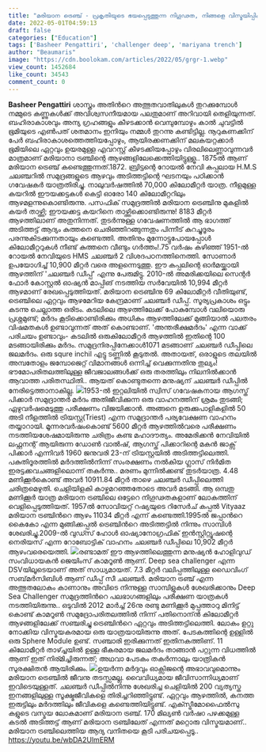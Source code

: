 ```yaml
---
title: "മരിയാന ട്രെഞ്ച് - പ്രകൃതിയുടെ ഭയപ്പെടുത്തുന്ന നിഗൂഢത, നിങ്ങളെ വിസ്മയിപ്പിക്കുന്ന അറിവുകൾ"
date: 2022-05-01T04:59:13
draft: false
categories: ["Education"]
tags: ['Basheer Pengattiri', 'challenger deep', 'mariyana trench']
author: "Beaumaris"
image: "https://cdn.boolokam.com/articles/2022/05/grgr-1.webp"
view_count: 1452684
like_count: 34543
comment_count: 0
---
```


**Basheer Pengattiri** ശാസ്ത്രം അതിന്‍റെ അത്ഭുതവാതിലുകള്‍ തുറക്കുമ്പോള്‍ നമ്മുടെ കണ്ണുകള്‍ക്ക് അവിശ്വസനീയമായ പലതുമാണ് അറിവായി തെളിയുന്നത്. ബഹിരാകാശവും അന്യ ഗ്രഹങ്ങളും കീഴടക്കാൻ വെമ്പുമ്പോഴും കാൽ ചുവട്ടിൽ ഭൂമിയുടെ എണ്‍പത് ശതമാനം ഇനിയും നമ്മള്‍ തുറന്നു കണ്ടിട്ടില്ല. നൂറുകണക്കിന് പേർ ബഹിരാകാശത്തെത്തിയപ്പോഴും, ആയിരക്കണക്കിന് മലകയറ്റക്കാർ ഭൂമിയിലെ ഏറ്റവും ഉയരമുള്ള എവറസ്റ്റ് കീഴടക്കിയപ്പോഴും വിരലിലെണ്ണാവുന്നവർ മാത്രമാണ് മരിയാനാ ട്രഞ്ചിന്റെ ആഴങ്ങളിലേക്കെത്തിയിട്ടുള്ളൂ.. 1875ല്‍ ആണ് മരിയാന ട്രെഞ്ച് കണ്ടെത്തുന്നത്.1872. ബ്രിട്ടന്റെ റോയൽ നേവി കപ്പലായ H.M.S ചലഞ്ചറിൽ സമുദ്രങ്ങളുടെ ആഴവും അടിത്തട്ടിന്റെ ഘടനയും പഠിക്കാൻ ഗവേഷകർ യാത്രതിരിച്ചു. നാലുവർഷത്തിൽ 70,000 കിലോമീറ്റർ യാത്ര. നീളമുള്ള കയറിൽ ഈയക്കട്ടകൾ കെട്ടി ഓരോ 140 കിലോമീറ്ററിലും ആഴമളന്നുകൊണ്ടിരുന്നു. പസഫിക് സമുദ്രത്തിൽ മരിയാന ട്രെഞ്ചിനു മുകളിൽ കയർ താഴ്ത്തി; ഈയക്കട്ട കയറിനെ താഴ്ത്തിക്കൊണ്ടിരുന്നു! 8183 മീറ്റർ ആഴത്തിലാണ് അതുനിന്നത്. തുടർന്നുള്ള ഗവേഷണത്തിൽ ആ ഭാഗത്ത് അടിത്തട്ട് ആദ്യം കുത്തനെ ചെരിഞ്ഞിറങ്ങുന്നതും പിന്നീട് കുറച്ചുദൂരം പരന്നുകിടക്കുന്നതായും കണ്ടെത്തി. അതിനും മുന്നോട്ടുപോയപ്പോൾ കിലോമീറ്ററുകൾ നീണ്ട് കുത്തനെ വീണ്ടും ഗർത്തം!.75 വർഷം കഴിഞ്ഞ് 1951-ൽ റോയൽ നേവിയുടെ HMS ചലഞ്ചർ 2 വിശദപഠനത്തിനെത്തി. സോണാർ ഉപയോഗിച്ച് 10,900 മീറ്റർ വരെ അളന്നെടുത്തു. ഈ കപ്പലിന്റെ ഓർമയ്ക്കായി ആഴത്തിന് 'ചലഞ്ചർ ഡീപ്പ്' എന്നു പേരുമിട്ടു. 2010-ൽ അമരിക്കയിലെ സെന്റർ ഫോർ കോസ്റ്റൽ ഓഷ്യൻ മാപ്പിങ് നടത്തിയ സർവേയിൽ 10,994 മീറ്റർ ആഴമാണ് രേഖപ്പെടുത്തിയത്. മരിയാന ട്രെഞ്ചിനു 69 കിലോമീറ്റർ വീതിയുണ്ട്, ട്രെഞ്ചിലെ ഏറ്റവും ആഴമേറിയ കേന്ദ്രമാണ് ചലഞ്ചർ ഡീപ്പ്. സൂര്യപ്രകാശം ഒട്ടും കടന്നു ചെല്ലാത്ത ഒരിടം. കടലിലെ ആഴത്തിലേക്ക് പോകുമ്പോൾ വലിയൊരു പ്രശ്നമുണ്ട്; മർദം കൂടിക്കൊണ്ടിരിക്കും അധികം ആഴത്തിലേക്ക് മുങ്ങിയാൽ പലതരം വിഷമതകൾ ഉണ്ടാവുന്നത് അത് കൊണ്ടാണ്. 'അന്തരീക്ഷമർദം' എന്ന വാക്ക് പരിചയം ഉണ്ടാവും- കടലിൽ ഒരുകിലോമീറ്റർ ആഴത്തിൽ ഇതിന്റെ 100 മടങ്ങായിരിക്കും മർദം. സമുദ്രനിരപ്പിനേക്കാൾ1071 മടങ്ങാണ് ചലഞ്ചർ ഡീപ്പിലെ ജലമര്‍ദം. ഒരു squre inchil എട്ടു ടണ്ണില്‍ കൂടുതല്‍. അതായത്, ഒരാളുടെ തലയിൽ അമ്പതോളം ജമ്പോജെറ്റ് വിമാനങ്ങൾ ഒന്നിച്ച് വെക്കുന്നതിനു തുല്യം! ഭൗമോപരിതലത്തിലുള്ള ജീവജാലങ്ങള്‍ക്ക് ഒരു തരത്തിലും നിലനില്‍ക്കാന്‍ ആവാത്ത പരിതസ്ഥിതി.. ആയത് കൊണ്ടുതന്നെ മനുഷ്യന് ചലഞ്ചർ ഡീപ്പിൽ നേരിട്ടെത്താനാകില്ല. ![](https://cdn.boolokam.com/articles/2022/05/grgr-1.jpg)1953-ൽ ഇറ്റലിയിൽ സ്വിസ് ഗവേഷകനായ ആഗസ്ത് പിക്കാർ സമുദ്രാന്തർ മർദം അതിജീവിക്കുന്ന ഒരു വാഹനത്തിന് ശ്രമം തുടങ്ങി; ഏഴുവർഷമെടുത്തു പരീക്ഷണം വിജയിക്കാൻ. അങ്ങനെ ഉരുക്കുപാളികളിൽ 50 അടി നീളത്തിൽ ട്രിയസ്റ്റ(Triest) എന്ന സമുദ്രാന്തർ പര്യവേക്ഷണ വാഹനം തയ്യാറായി. മൂന്നരവർഷംകൊണ്ട് 5600 മീറ്റർ ആഴത്തിൽവരെ പരീക്ഷണം നടത്തിയശേഷമായിരുന്നു ചരിത്രം കണ്ട മഹാദൗത്യം. അമേരിക്കൻ നേവിയിൽ ലഫ്റ്റനന്റ് ആയിരുന്ന ഡോൺ വാൽഷ്, ആഗസ്ത് പിക്കാറിന്റെ മകൻ ജാക്സ് പിക്കാർ എന്നിവർ 1960 ജനുവരി 23-ന് ട്രിയസ്റ്റയിൽ അടിത്തട്ടിലെത്തി. പകുതിദൂരത്തിൽ മർദത്തിൽനിന്ന് സംരക്ഷണം നൽകിയ ഗ്ലാസ് നിർമിത ഇരട്ടക്കവചങ്ങളിലൊന്ന് തകർന്നു.. മരണം മുന്നിൽക്കണ്ട് തുടർയാത്ര. 4.48 മണിക്കൂർകൊണ്ട് അവർ 10911.84 മീറ്റർ താഴെ ചലഞ്ചർ ഡീപ്പിലെത്തി ചരിത്രമെഴുതി. ചെളിയിളകി കാഴ്ചമറഞ്ഞതോടെ അവർ മടങ്ങി. ആ ഒമ്പതു മണിക്കൂർ യാത്ര മരിയാന ട്രഞ്ചിലെ ഒട്ടേറെ നിഗൂഢതകളാണ് ലോകത്തിന് വെളിപ്പെടുത്തിയത്. 1957ല്‍ സോവിയറ്റ് റഷ്യയുടെ റിസേര്‍ച് കപ്പല്‍ Vityaaz മരിയാന ട്രഞ്ചിന്‍റെ ആഴം 11034 മീറ്റര്‍ എന്ന് കണ്ടെത്തി.1995ല്‍ ജപ്പാന്‍റെ കൈകോ എന്ന മുങ്ങിക്കപ്പല്‍ ട്രെഞ്ചിന്‍റെ അടിത്തട്ടില്‍ നിന്നും സാമ്പിള്‍ ശേഖരിച്ചു.2009-ൽ വുഡ്സ് ഹോൾ ഓഷ്യാനോഗ്രഫിക് ഇൻസ്റ്റിറ്റ്യൂഷന്റെ നെരിയസ് എന്ന റോബോട്ടിക് വാഹനം ചലഞ്ചർ ഡീപ്പിലെ 10,902 മീറ്റർ ആഴംവരെയെത്തി. ![](https://cdn.boolokam.com/articles/2022/05/grgr-2.png)രണ്ടാമത് ഈ ആഴത്തിലെത്തുന്ന മനുഷ്യൻ ഹോളിവുഡ് സംവിധായകൻ ജെയിംസ് കാമറൂൺ ആണ്. Deep sea challenger എന്ന DSVയിലൂടെയാണ് അത് സാധ്യമായത്. 7.3 മീറ്റർ വലിപ്പത്തിലുള്ള ഡൈവിംഗ് സബ്‌മർസിബിൾ ആണ് ഡീപ്പ് സീ ചലഞ്ചർ. മരിയാന ട്രഞ്ച് എന്ന അത്ഭുതലോകം കാണാനും അവിടെ നിന്നുള്ള സാമ്പിളുകൾ ശേഖരിക്കാനും Deep Sea Challenger സമുദ്രത്തിന്‍റെ പലഭാഗങ്ങളിലും പരീക്ഷണ യാത്രകള്‍ നടത്തിയിരുന്നു.. ഒടുവില്‍ 2012 മാര്‍ച്ച്‌ 26നു രണ്ടു മണിക്കൂര്‍ മുപ്പത്താറു മിനിട്ട് കൊണ്ട് കാമറൂണ്‍ സമുദ്രോപരിതലത്തില്‍ നിന്ന് പതിനൊന്ന്‍ കിലോമീറ്റര്‍ ആഴങ്ങളിലേക്ക് സഞ്ചരിച്ചു ട്രെഞ്ചിന്‍റെ ഏറ്റവും അടിത്തട്ടിലെത്തി. ലോകം ഉറ്റു നോക്കിയ വിസ്മയകരമായ ഒരു യാത്രയായിരുന്നു അത്. പേടകത്തിന്റെ ഉള്ളിൽ ഒരു Sphere Module ഉണ്ട്. സഞ്ചാരി ഇരിക്കുന്നത് ഇതിനകത്തിണ്. 11 കിലോമീറ്റർ താഴ്ച്ചയിൽ ഉള്ള ഭീകരമായ ജലമർദം താങ്ങാൻ പറ്റുന്ന വിധത്തിൽ ആണ് ഇത് നിര്മിച്ചിരുന്നത്; അഥവാ പേടകം തകർന്നാലും യാത്രികൻ സുരക്ഷിതൻ ആയിരിക്കും. ![](https://cdn.boolokam.com/articles/2022/05/hmhmhmh-scaled.jpg)ഉയർന്ന മർദ്ദവും ഓക്സിജന്റെ അഭാവവുമൊന്നും മരിയാന ട്രെഞ്ചിൽ ജീവനു തടസ്സമല്ല. വൈവിധ്യമായ ജീവിസാന്നിധ്യമാണ് ഇവിടെയുള്ളത്. ചലഞ്ചർ ഡീപ്പിൽനിന്നു ശേഖരിച്ച ചെളിയിൽ 200 വ്യത്യസ്ത ഇനങ്ങളിലുള്ള സൂക്ഷ്മജീവികളെ തിരിച്ചറിഞ്ഞിട്ടുണ്ട്. ഏറ്റവും ആഴത്തിൽ, കനത്ത ഇരുട്ടിലും മർദത്തിലും ജീവികളെ കണ്ടെത്തിയിട്ടുണ്ട്. എക്സ്ട്രീമോഫൈല്‍സു കളുടെ വസ്മയ ലോകമാണ് മരിയാന ട്രഞ്ച്. 170 മില്യണ്‍ വര്‍ഷ൦ പഴക്കമുള്ള കടല്‍ അടിത്തട്ട് ആണ് മരിയാന ട്രഞ്ചിലേത് എന്നത് മറ്റൊരു വിസ്മയമാണ്.. മരിയാന ട്രഞ്ചിലെത്തിയ ആദ്യ വനിതയെ കൂടി പരിചയപ്പെടൂ.. https://youtu.be/wbDA2UlmERM
